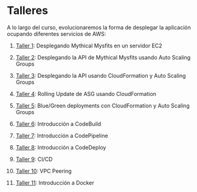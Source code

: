# Talleres

A lo largo del curso, evolucionaremos la forma de desplegar la aplicación ocupando diferentes servicios de AWS:

1. [Taller 1](./01/README.md): Desplegando Mythical Mysfits en un servidor EC2

2. [Taller 2](./02/README.md): Desplegando la API de Mythical Mysfits usando Auto Scaling Groups

3. [Taller 3](./03/README.md): Desplegando la API usando CloudFormation y Auto Scaling Groups

4. [Taller 4](./04/README.md): Rolling Update de ASG usando CloudFormation

5. [Taller 5](./05/README.md): Blue/Green deployments con CloudFormation y Auto Scaling Groups

6. [Taller 6](./06/README.md): Introducción a CodeBuild

7. [Taller 7](./07/README.md): Introducción a CodePipeline

8. [Taller 8](./08/README.md): Introducción a CodeDeploy

9. [Taller 9](./09/README.md): CI/CD

10. [Taller 10](./10/README.md): VPC Peering

11. [Taller 11](./11/README.md): Introducción a Docker